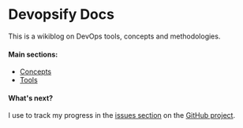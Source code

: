 # Devopsify Docs 

This is a wikiblog on DevOps tools, concepts and methodologies.

#### Main sections:

- [Concepts](concepts)
- [Tools](tools)

#### What's next?

I use to track my progress in the [issues section](https://github.com/gabriel-stan/devopsify/issues) on the [GitHub project](https://github.com/gabriel-stan/devopsify).
